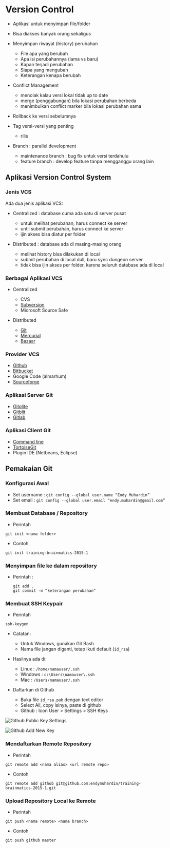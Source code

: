 # Version Control #

* Aplikasi untuk menyimpan file/folder
* Bisa diakses banyak orang sekaligus

* Menyimpan riwayat (history) perubahan
  * File apa yang berubah
  * Apa isi perubahannya (lama vs baru)
  * Kapan terjadi perubahan
  * Siapa yang mengubah
  * Keterangan kenapa berubah

* Conflict Management
  * menolak kalau versi lokal tidak up to date
  * merge (penggabungan) bila lokasi perubahan berbeda
  * menimbulkan conflict marker bila lokasi perubahan sama

* Rollback ke versi sebelumnya
* Tag versi-versi yang penting
  * rilis

* Branch : parallel development
  * maintenance branch : bug fix untuk versi terdahulu
  * feature branch : develop feature tanpa mengganggu orang lain


## Aplikasi Version Control System ##

### Jenis VCS ###

Ada dua jenis aplikasi VCS:

* Centralized : database cuma ada satu di server pusat

	* untuk melihat perubahan, harus connect ke server
	* until submit perubahan, harus connect ke server
	* ijin akses bisa diatur per folder

* Distributed : database ada di masing-masing orang

	* melihat history bisa dilakukan di local
	* submit perubahan di local dull, baru sync dungeon server
	* tidak bisa ijin akses per folder, karena seluruh database ada di local

### Berbagai Aplikasi VCS ###

* Centralized

	* CVS
	* [Subversion](https://subversion.apache.org/)
	* Microsoft Source Safe

* Distributed

	* [Git](http://git-scm.com/)
	* [Mercurial](https://mercurial.selenic.com/)
	* [Bazaar](https://bazaar.canonical.com/)


### Provider VCS ###

* [Github](https://github.com/)
* [Bitbucket](https://bitbucket.org/)
* Google Code (almarhum)
* [Sourceforge](http://sourceforge.net/)

### Aplikasi Server Git ###

* [Gitolite](http://gitolite.com/gitolite/index.html)
* [Gitblit](http://www.gitblit.com/)
* [Gitlab](https://about.gitlab.com/)

### Aplikasi Client Git ###

* [Command line](http://git-scm.com/downloads)
* [TortoiseGit](https://code.google.com/p/tortoisegit/)
* Plugin IDE (Netbeans, Eclipse)

## Pemakaian Git ##

### Konfigurasi Awal ###

* Set username : `git config --global user.name “Endy Muhardin”`
* Set email : `git config --global user.email “endy.muhardin@gmail.com”`

### Membuat Database / Repository ###

* Perintah 

```
git init <nama folder>
```

* Contoh

```
git init training-brainmatics-2015-1
```

### Menyimpan file ke dalam repository ###

* Perintah : 

    ```
    git add .
    git commit -m “keterangan perubahan”
    ```

### Membuat SSH Keypair ###

* Perintah

```
ssh-keygen
```

* Catatan:

	* Untuk Windows, gunakan Git Bash
	* Nama file jangan diganti, tetap ikuti default (`id_rsa`)

* Hasilnya ada di:

	* Linux : `/home/namauser/.ssh`
	* Windows : `c:\Users\namauser\.ssh`
	* Mac : `/Users/namauser/.ssh`

* Daftarkan di Github
	
	* Buka file `id_rsa.pub` dengan text editor
	* Select All, copy isinya, paste di github
	* Github : Icon User > Settings > SSH Keys

![Github Public Key Settings](https://github.com/endymuhardin/training-brainmatics-2015-1/raw/master/img/add-ssh-key-github.png)

![Github Add New Key](https://github.com/endymuhardin/training-brainmatics-2015-1/raw/master/img/copy-paste-public-key.png)


### Mendaftarkan Remote Repository ###

* Perintah

```
git remote add <nama alias> <url remote repo>
```

* Contoh

```
git remote add github git@github.com:endymuhardin/training-brainmatics-2015-1.git
```

### Upload Repository Local ke Remote ###

* Perintah

```
git push <nama remote> <nama branch>
```


* Contoh

```
git push github master
```